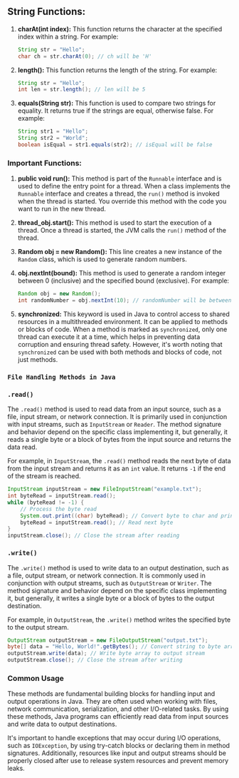 ## String Functions:
1. **charAt(int index):** This function returns the character at the specified index within a string. For example:
   ```java
   String str = "Hello";
   char ch = str.charAt(0); // ch will be 'H'
   ```

2. **length():** This function returns the length of the string. For example:
   ```java
   String str = "Hello";
   int len = str.length(); // len will be 5
   ```

3. **equals(String str):** This function is used to compare two strings for equality. It returns true if the strings are equal, otherwise false. For example:
   ```java
   String str1 = "Hello";
   String str2 = "World";
   boolean isEqual = str1.equals(str2); // isEqual will be false
   ```

### Important Functions:
1. **public void run():** This method is part of the `Runnable` interface and is used to define the entry point for a thread. When a class implements the `Runnable` interface and creates a thread, the `run()` method is invoked when the thread is started. You override this method with the code you want to run in the new thread.

2. **thread_obj.start():** This method is used to start the execution of a thread. Once a thread is started, the JVM calls the `run()` method of the thread.

3. **Random obj = new Random():** This line creates a new instance of the `Random` class, which is used to generate random numbers.

4. **obj.nextInt(bound):** This method is used to generate a random integer between 0 (inclusive) and the specified bound (exclusive). For example:
   ```java
   Random obj = new Random();
   int randomNumber = obj.nextInt(10); // randomNumber will be between 0 and 9
   ```

5. **synchronized:** This keyword is used in Java to control access to shared resources in a multithreaded environment. It can be applied to methods or blocks of code. When a method is marked as `synchronized`, only one thread can execute it at a time, which helps in preventing data corruption and ensuring thread safety. However, it's worth noting that `synchronized` can be used with both methods and blocks of code, not just methods.

### `File Handling Methods in Java`

### `.read()`

The `.read()` method is used to read data from an input source, such as a file, input stream, or network connection. It is primarily used in conjunction with input streams, such as `InputStream` or `Reader`. The method signature and behavior depend on the specific class implementing it, but generally, it reads a single byte or a block of bytes from the input source and returns the data read.

For example, in `InputStream`, the `.read()` method reads the next byte of data from the input stream and returns it as an `int` value. It returns `-1` if the end of the stream is reached.

```java
InputStream inputStream = new FileInputStream("example.txt");
int byteRead = inputStream.read();
while (byteRead != -1) {
    // Process the byte read
    System.out.print((char) byteRead); // Convert byte to char and print
    byteRead = inputStream.read(); // Read next byte
}
inputStream.close(); // Close the stream after reading
```

### `.write()`

The `.write()` method is used to write data to an output destination, such as a file, output stream, or network connection. It is commonly used in conjunction with output streams, such as `OutputStream` or `Writer`. The method signature and behavior depend on the specific class implementing it, but generally, it writes a single byte or a block of bytes to the output destination.

For example, in `OutputStream`, the `.write()` method writes the specified byte to the output stream.

```java
OutputStream outputStream = new FileOutputStream("output.txt");
byte[] data = "Hello, World!".getBytes(); // Convert string to byte array
outputStream.write(data); // Write byte array to output stream
outputStream.close(); // Close the stream after writing
```

### Common Usage

These methods are fundamental building blocks for handling input and output operations in Java. They are often used when working with files, network communication, serialization, and other I/O-related tasks. By using these methods, Java programs can efficiently read data from input sources and write data to output destinations.

It's important to handle exceptions that may occur during I/O operations, such as `IOException`, by using try-catch blocks or declaring them in method signatures. Additionally, resources like input and output streams should be properly closed after use to release system resources and prevent memory leaks.
